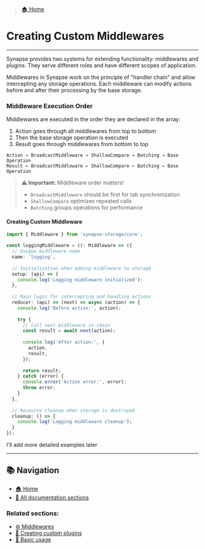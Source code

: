 > [🏠 Home](../../README.md)

# Creating Custom Middlewares
___

Synapse provides two systems for extending functionality: middlewares and plugins. They serve different roles and have different scopes of application.

Middlewares in Synapse work on the principle of "handler chain" and allow intercepting any storage operations. Each middleware can modify actions before and after their processing by the base storage.


### Middleware Execution Order

Middlewares are executed in the order they are declared in the array:
1. Action goes through all middlewares from top to bottom
2. Then the base storage operation is executed
3. Result goes through middlewares from bottom to top

```
Action → BroadcastMiddleware → ShallowCompare → Batching → Base Operation
Result ← BroadcastMiddleware ← ShallowCompare ← Batching ← Base Operation
```

> **⚠️ Important:** Middleware order matters!
> - `BroadcastMiddleware` should be first for tab synchronization
> - `ShallowCompare` optimizes repeated calls
> - `Batching` groups operations for performance

#### Creating Custom Middleware

```typescript
import { Middleware } from 'synapse-storage/core';

const loggingMiddleware = (): Middleware => ({
  // Unique middleware name
  name: 'logging',
  
  // Initialization when adding middleware to storage
  setup: (api) => {
    console.log('Logging middleware initialized');
  },
  
  // Main logic for intercepting and handling actions
  reducer: (api) => (next) => async (action) => {
    console.log('Before action:', action);
    
    try {
      // Call next middleware in chain
      const result = await next(action);
      
      console.log('After action:', {
        action,
        result,
      });
      
      return result;
    } catch (error) {
      console.error('Action error:', error);
      throw error;
    }
  },
  
  // Resource cleanup when storage is destroyed
  cleanup: () => {
    console.log('Logging middleware cleanup');
  }
});
```

I'll add more detailed examples later

___


## 📚 Navigation

- [🏠 Home](../../README.md)
- [📖 All documentation sections](../../README.md#-documentation)

### Related sections:
- [⚙️ Middlewares](./middlewares.md)
- [🔌 Creating custom plugins](./custom-plugins.md)
- [🚀 Basic usage](./basic-usage.md)
